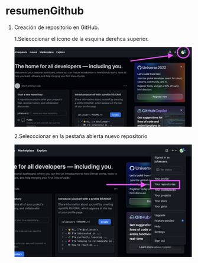 # resumenGithub
1. Creación de repositorio en GitHub.

    1.Selecccionar el icono de la esquina derehca superior. 



    ![alt text](https://github.com/juliasuarz/resumenGithub/blob/main/Captura%20de%20pantalla%202022-09-20%20a%20las%2020.44.10.png?raw=true)





    2.Selecccionar en la pestaña abierta nuevo repositorio
    
    
    
    ![captura](https://github.com/juliasuarz/resumenGithub/blob/main/Captura%20de%20pantalla%202022-09-20%20a%20las%2020.44.24.png?raw=true)

